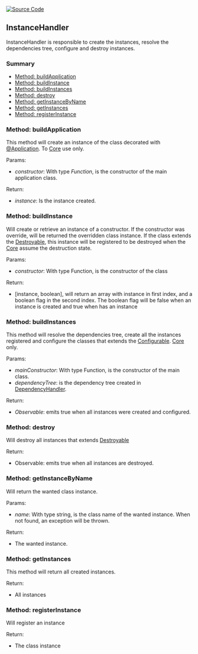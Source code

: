 [![Source Code](https://img.shields.io/badge/Source%20Code-black?logo=TypeScript&style=for-the-badge)](src/main/core/handler/instance.handler.ts)

## InstanceHandler

InstanceHandler is responsible to create the instances, resolve the dependencies tree, configure and destroy instances.

### Summary

 - [Method: buildApplication](#method-buildapplication)
 - [Method: buildInstance](#method-buildinstance)
 - [Method: buildInstances](#method-buildinstances)
 - [Method: destroy](#method-destroy)
 - [Method: getInstanceByName](#method-getinstancebyname)
 - [Method: getInstances](#method-getinstances)
 - [Method: registerInstance](#method-registerinstance)

### Method: buildApplication

This method will create an instance of the class decorated with [@Application](documentation/the-way/core/decorator/core-decorators.md).
To [Core](documentation/the-way/core/core.md) use only.

Params:

 - *constructor*: With type *Function*, is the constructor of the main application class.

Return:
 - *instance*: Is the instance created.

### Method: buildInstance

Will create or retrieve an instance of a constructor.
If the constructor was override, will be returned the overridden class instance.
If the class extends the [Destroyable](documentation/the-way/core/shared/abstract/destroyable.md), this instance will be registered to be destroyed when the
[Core](documentation/the-way/core/core.md#step-destruction) assume the destruction state.

Params:
 - *constructor*:  With type Function, is the constructor of the class

Return:
 - \[instance, boolean\], will return an array with instance in first index, and a boolean flag in the second index.
 The boolean flag will be false when an instance is created and true when has an instance

### Method: buildInstances

This method will resolve the dependencies tree, create all the instances registered and configure the classes that extends the [Configurable](documentation/the-way/core/shared/abstract/configurable.md). [Core](documentation/the-way/core/core.md) only.

Params:

 - *mainConstructor*: With type Function, is the constructor of the main class.
 - *dependencyTree*: is the dependency tree created in [DependencyHandler](dependency-handler.md).

Return:

 - *Observable<boolean>*: emits true when all instances were created and configured.

### Method: destroy

Will destroy all instances that extends [Destroyable](documentation/the-way/core/shared/abstract/destroyable.md)

Return:

 - Observable<boolean>: emits true when all instances are destroyed.

### Method: getInstanceByName

Will return the wanted class instance.

Params:

 - *name*: With type string, is the class name of the wanted instance. When not found, an exception will be thrown.

Return:

 - The wanted instance.

### Method: getInstances

This method will return all created instances.

Return:

- All instances

### Method: registerInstance

Will register an instance

Return:

- The class instance